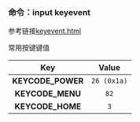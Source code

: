 ### 命令：input keyevent

参考链接[keyevent.html](https://developer.android.com/reference/android/view/KeyEvent.html)  

常用按键键值

| Key             | Value         |
|:---------------:|:-------------:|
|**KEYCODE_POWER**| `26 (0x1a)`   |
|**KEYCODE_MENU** | `82`          |
|**KEYCODE_HOME** | `3`           |
